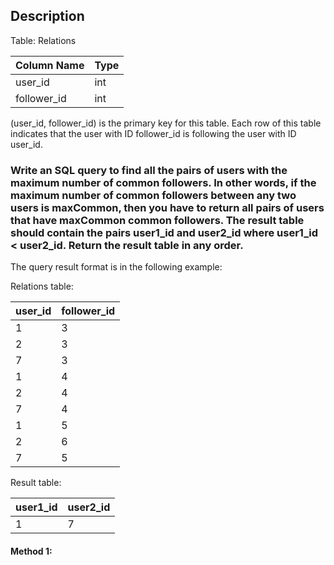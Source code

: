 ## Description

Table: Relations

| Column Name | Type |
| ----------- | ---- |
| user_id     | int  |
| follower_id | int  |

(user_id, follower_id) is the primary key for this table.
Each row of this table indicates that the user with ID follower_id is following the user with ID user_id.

### Write an SQL query to find all the pairs of users with the maximum number of common followers. In other words, if the maximum number of common followers between any two users is maxCommon, then you have to return all pairs of users that have maxCommon common followers. The result table should contain the pairs user1_id and user2_id where user1_id < user2_id. Return the result table in any order.

The query result format is in the following example:

Relations table:

| user_id | follower_id |
| ------- | ----------- |
| 1       | 3           |
| 2       | 3           |
| 7       | 3           |
| 1       | 4           |
| 2       | 4           |
| 7       | 4           |
| 1       | 5           |
| 2       | 6           |
| 7       | 5           |

Result table:

| user1_id | user2_id |
| -------- | -------- |
| 1        | 7        |

#### Method 1:

```sql

```
